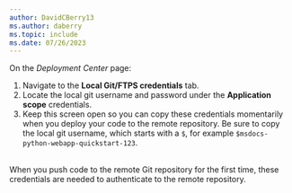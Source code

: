 ```yaml
---
author: DavidCBerry13
ms.author: daberry
ms.topic: include
ms.date: 07/26/2023
---
```

On the *Deployment Center* page:

1. Navigate to the **Local Git/FTPS credentials** tab.
1. Locate the local git username and password under the **Application scope** credentials.
1. Keep this screen open so you can copy these credentials momentarily when you deploy your code to the remote repository. Be sure to copy the local git username, which starts with a `$`, for example `$msdocs-python-webapp-quickstart-123`.
<br>
When you push code to the remote Git repository for the first time, these credentials are needed to authenticate to the remote repository.